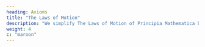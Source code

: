 ```yaml
---
heading: Axioms
title: "The Laws of Motion"
description: "We simplify The Laws of Motion of Principia Mathematica by Isaac Newton"
weight: 4
c: "maroon"
---
```

